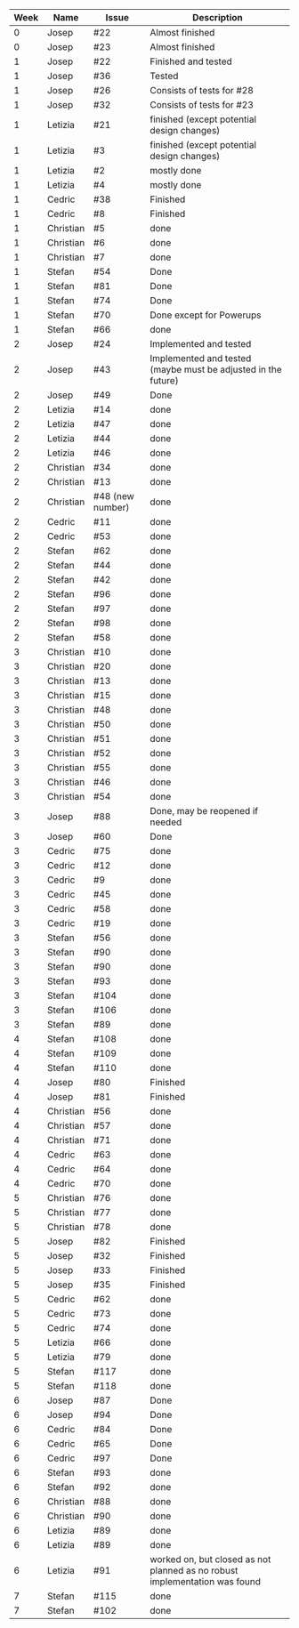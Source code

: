 
| Week | Name      | Issue            | Description                                                   |   
|------|-----------|------------------|---------------------------------------------------------------|
| 0    | Josep     | #22              | Almost finished                                               |
| 0    | Josep     | #23              | Almost finished                                               |
| 1    | Josep     | #22              | Finished and tested                                           |
| 1    | Josep     | #36              | Tested                                                        |
| 1    | Josep     | #26              | Consists of tests for #28                                     |
| 1    | Josep     | #32              | Consists of tests for #23                                     |
| 1    | Letizia   | #21              | finished (except potential design changes)                    |
| 1    | Letizia   | #3               | finished (except potential design changes)                    |
| 1    | Letizia   | #2               | mostly done                                                   |
| 1    | Letizia   | #4               | mostly done                                                   |
| 1    | Cedric    | #38              | Finished                                                      |
| 1    | Cedric    | #8               | Finished                                                      |
| 1    | Christian | #5               | done                                                          |
| 1    | Christian | #6               | done                                                          |
| 1    | Christian | #7               | done                                                          |
| 1    | Stefan    | #54              | Done                                                          |
| 1    | Stefan    | #81              | Done                                                          |
| 1    | Stefan    | #74              | Done                                                          |
| 1    | Stefan    | #70              | Done  except for Powerups                                     |
| 1    | Stefan    | #66              | done                                                          |
| 2    | Josep     | #24              | Implemented and tested                                        |
| 2    | Josep     | #43              | Implemented and tested (maybe must be adjusted in the future) |
| 2    | Josep     | #49              | Done                                                          |
| 2    | Letizia   | #14              | done                                                          |
| 2    | Letizia   | #47              | done                                                          |
| 2    | Letizia   | #44              | done                                                          |
| 2    | Letizia   | #46              | done                                                          |
| 2    | Christian | #34              | done                                                          |
| 2    | Christian | #13              | done                                                          |
| 2    | Christian | #48 (new number) | done                                                          |
| 2    | Cedric    | #11              | done                                                          |
| 2    | Cedric    | #53              | done                                                          |
| 2    | Stefan    | #62              | done                                                          |
| 2    | Stefan    | #44              | done                                                          |
| 2    | Stefan    | #42              | done                                                          |
| 2    | Stefan    | #96              | done                                                          |
| 2    | Stefan    | #97              | done                                                          |
| 2    | Stefan    | #98              | done                                                          |
| 2    | Stefan    | #58              | done                                                          |
| 3    | Christian | #10              | done                                                          |
| 3    | Christian | #20              | done                                                          |
| 3    | Christian | #13              | done                                                          |
| 3    | Christian | #15              | done                                                          |
| 3    | Christian | #48              | done                                                          |
| 3    | Christian | #50              | done                                                          |
| 3    | Christian | #51              | done                                                          |
| 3    | Christian | #52              | done                                                          |
| 3    | Christian | #55              | done                                                          |
| 3    | Christian | #46              | done                                                          |
| 3    | Christian | #54              | done                                                          |
| 3    | Josep     | #88              | Done, may be reopened if needed                               |
| 3    | Josep     | #60              | Done                                                          |
| 3    | Cedric    | #75              | done                                                          |
| 3    | Cedric    | #12              | done                                                          |
| 3    | Cedric    | #9               | done                                                          |
| 3    | Cedric    | #45              | done                                                          |
| 3    | Cedric    | #58              | done                                                          |
| 3    | Cedric    | #19              | done                                                          |
| 3    | Stefan    | #56              | done                                                          |
| 3    | Stefan    | #90              | done                                                          |
| 3    | Stefan    | #90              | done                                                          |
| 3    | Stefan    | #93              | done                                                          |
| 3    | Stefan    | #104             | done                                                          |
| 3    | Stefan    | #106             | done                                                          |
| 3    | Stefan    | #89              | done                                                          |
| 4    | Stefan    | #108             | done                                                          |
| 4    | Stefan    | #109             | done                                                          |
| 4    | Stefan    | #110             | done                                                          |
| 4    | Josep     | #80              | Finished                                                      |
| 4    | Josep     | #81              | Finished                                                      |
| 4    | Christian | #56              | done                                                          |
| 4    | Christian | #57              | done                                                          |
| 4    | Christian | #71              | done                                                          |
| 4    | Cedric    | #63              | done                                                          |
| 4    | Cedric    | #64              | done                                                          |
| 4    | Cedric    | #70              | done                                                          |
| 5    | Christian | #76              | done                                                          |
| 5    | Christian | #77              | done                                                          |
| 5    | Christian | #78              | done                                                          |
| 5    | Josep     | #82              | Finished                                                      |
| 5    | Josep     | #32              | Finished                                                      |
| 5    | Josep     | #33              | Finished                                                      |
| 5    | Josep     | #35              | Finished                                                      |
| 5    | Cedric    | #62              | done                                                          |
| 5    | Cedric    | #73              | done                                                          |
| 5    | Cedric    | #74              | done                                                          |
| 5    | Letizia   | #66              | done                                                          |
| 5    | Letizia   | #79              | done                                                          |
| 5    | Stefan    | #117             | done                                                          |
| 5    | Stefan    | #118             | done                                                          |
| 6    | Josep     | #87              | Done                                                          |
| 6    | Josep     | #94              | Done                                                          |
| 6    | Cedric    | #84              | Done                                                          |
| 6    | Cedric    | #65              | Done                                                          |
| 6    | Cedric    | #97              | Done                                                          |
| 6    | Stefan    | #93              | done                                                          |
| 6    | Stefan    | #92              | done                                                          |
| 6    | Christian | #88              | done                                                          |
| 6    | Christian | #90              | done                                                          |
| 6    | Letizia   | #89              | done                                                          |
| 6    | Letizia   | #89              | done                                                          |
| 6    | Letizia   | #91              | worked on, but closed as not planned as no robust implementation was found |
| 7    | Stefan    | #115             | done                                                          |
| 7    | Stefan    | #102             | done                                                          |
